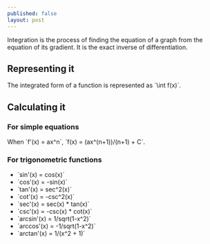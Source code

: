 ```yaml
---
published: false
layout: post
---
```


Integration is the process of finding the equation of a graph from the equation of its gradient. It is the exact inverse of differentiation.

## Representing it

The integrated form of a function is represented as \`\int f(x)\`.

## Calculating it

### For simple equations
When \`f'(x) = ax^n\`, \`f(x) = (ax^(n+1))/(n+1) + C\`.

### For trigonometric functions
+ \`sin'(x) = cos(x)\`
+ \`cos'(x) = -sin(x)\`
+ \`tan'(x) = sec^2(x)\`
+ \`cot'(x) = -csc^2(x)\`
+ \`sec'(x) = sec(x) * tan(x)\`
+ \`csc'(x) = -csc(x) * cot(x)\`
+ \`arcsin'(x) = 1/sqrt(1-x^2)\`
+ \`arccos'(x) = -1/sqrt(1-x^2)\`
+ \`arctan'(x) = 1/(x^2 + 1)\`
